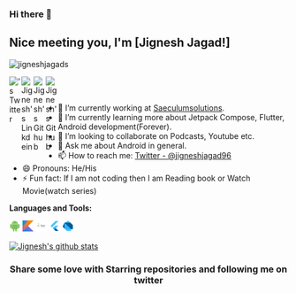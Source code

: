 
### Hi there 👋

## Nice meeting you, I'm [Jignesh Jagad!]

<p align="left"> <img src="https://komarev.com/ghpvc/?username=jigneshjagads&label=Views&color=blue&style=plastic" alt="jigneshjagads" /> </p>

<a href="https://twitter.com/Jigneshjagad96">
  <img align="left" alt="
  's Twitter" width="22px" src="https://cdn.jsdelivr.net/npm/simple-icons@v3/icons/twitter.svg" />
</a>
<a href="https://linkedin.com/in/jignesh-jagad-7bb279129">
  <img align="left" alt="Jignesh's Linkdein" width="22px" src="https://cdn.jsdelivr.net/npm/simple-icons@v3/icons/linkedin.svg" />
</a>
<a href="https://github.com/jigneshjagads">
  <img align="left" alt="Jignesh's Github" width="22px" src="https://cdn.jsdelivr.net/npm/simple-icons@v3/icons/github.svg" />
</a>
<a href="https://github.com/jigneshjagad">
  <img align="left" alt="Jignesh's Github" width="22px" src="https://cdn.jsdelivr.net/npm/simple-icons@v3/icons/github.svg" />
</a>

<br/>
<br/>



- 🔭 I’m currently working at [Saeculumsolutions](https://saeculumsolutions.com/).
- 🌱 I’m currently learning more about Jetpack Compose, Flutter, Android development(Forever).
- 👯 I’m looking to collaborate on Podcasts, Youtube etc.
- 💬 Ask me about Android in general.
- 📫 How to reach me: [Twitter - @jigneshjagad96](https://twitter.com/jigneshjagad96)
- 😄 Pronouns: He/His
- ⚡ Fun fact: If I am not coding then I am Reading book or Watch Movie(watch series)

**Languages and Tools:**  

<code><img height="20" src="https://raw.githubusercontent.com/github/explore/80688e429a7d4ef2fca1e82350fe8e3517d3494d/topics/android/android.png"></code>
<code><img height="20" src="https://raw.githubusercontent.com/github/explore/80688e429a7d4ef2fca1e82350fe8e3517d3494d/topics/kotlin/kotlin.png"></code>
<code><img height="20" src="https://raw.githubusercontent.com/github/explore/80688e429a7d4ef2fca1e82350fe8e3517d3494d/topics/java/java.png"></code>
<code><img height="20" src="https://raw.githubusercontent.com/github/explore/80688e429a7d4ef2fca1e82350fe8e3517d3494d/topics/flutter/flutter.png"></code>
<code><img height="20" src="https://raw.githubusercontent.com/github/explore/80688e429a7d4ef2fca1e82350fe8e3517d3494d/topics/dart/dart.png"></code>


<a href="https://github.com/jigneshjagads">
 <img align="center" src="https://github-readme-stats.vercel.app/api?username=jigneshjagads&show_icons=true&theme=light&line_height=27" alt="Jignesh's github stats"/>
</a>

<div align="center">

### Share some love with Starring repositories and following me on twitter 

</div>

<!---
jigneshjagads/jigneshjagads is a ✨ special ✨ repository because its `README.md` (this file) appears on your GitHub profile.
You can click the Preview link to take a look at your changes.
--->
